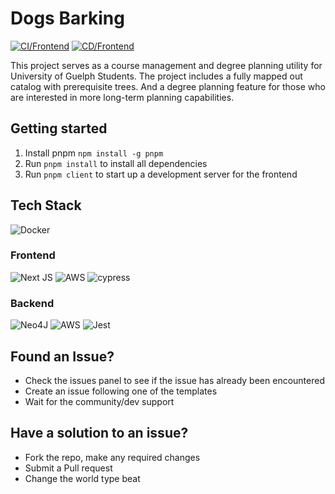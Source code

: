 # Dogs Barking

[![CI/Frontend](https://github.com/ConorRoberts/dogs-barking/actions/workflows/ci-frontend-tests.yml/badge.svg)](https://github.com/ConorRoberts/dogs-barking/actions/workflows/ci-frontend-tests.yml)
[![CD/Frontend](https://github.com/ConorRoberts/dogs-barking/actions/workflows/cd-frontend.yml/badge.svg)](https://github.com/ConorRoberts/dogs-barking/actions/workflows/cd-frontend.yml)

This project serves as a course management and degree planning utility for University of Guelph Students. The project includes a fully mapped out catalog with prerequisite trees. And a degree planning feature for those who are interested in more long-term planning capabilities.

## Getting started

1. Install pnpm `npm install -g pnpm`
1. Run `pnpm install` to install all dependencies
3. Run `pnpm client` to start up a development server for the frontend

## Tech Stack

![Docker](https://img.shields.io/badge/docker-%230db7ed.svg?style=for-the-badge&logo=docker&logoColor=white)

### Frontend

![Next JS](https://img.shields.io/badge/Next-black?style=for-the-badge&logo=next.js&logoColor=white) ![AWS](https://img.shields.io/badge/AWS-%23FF9900.svg?style=for-the-badge&logo=amazon-aws&logoColor=white) ![cypress](https://img.shields.io/badge/-cypress-%23E5E5E5?style=for-the-badge&logo=cypress&logoColor=058a5e)

### Backend

![Neo4J](https://img.shields.io/badge/Neo4j-008CC1?style=for-the-badge&logo=neo4j&logoColor=white) ![AWS](https://img.shields.io/badge/AWS-%23FF9900.svg?style=for-the-badge&logo=amazon-aws&logoColor=white) ![Jest](https://img.shields.io/badge/-jest-%23C21325?style=for-the-badge&logo=jest&logoColor=white)

## Found an Issue?

- Check the issues panel to see if the issue has already been encountered
- Create an issue following one of the templates
- Wait for the community/dev support

## Have a solution to an issue?

- Fork the repo, make any required changes
- Submit a Pull request
- Change the world type beat

